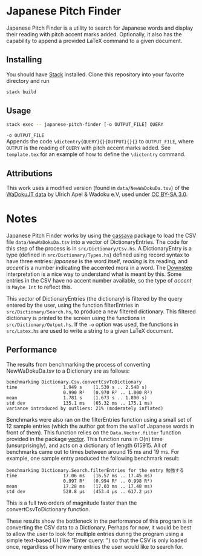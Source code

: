 # Japanese Pitch Finder
Japanese Pitch Finder is a utility to search for Japanese words and display their reading with pitch accent marks added. Optionally, it also has the capability to append a provided LaTeX command to a given document.

## Installing
You should have [Stack](https://docs.haskellstack.org/en/stable/README/) installed. Clone this repository into your favorite directory and run
```bash
stack build
```

## Usage
```bash
stack exec -- japanese-pitch-finder [-o OUTPUT_FILE] QUERY
```

`-o OUTPUT_FILE` \
Appends the code `\dictentry{QUERY}{}{OUTPUT}{}{}` to `OUTPUT_FILE`, where `OUTPUT` is the reading of `QUERY` with pitch accent marks added. See `template.tex` for an example of how to define the `\dictentry` command.

## Attributions 
This work uses a modified version (found in `data/NewWaDokuDa.tsv`) of the [WaDokuJT data](https://github.com/WaDoku/WaDokuJT-Data) by Ulrich Apel & Wadoku e.V, used under [CC BY-SA 3.0](http://creativecommons.org/licenses/by-sa/3.0/). 

# Notes
Japanese Pitch Finder works by using the [cassava](http://hackage.haskell.org/package/cassava) package to load the CSV file `data/NewWaDokuDa.tsv` into a vector of DictionaryEntries. The code for this step of the process is in `src/Dictionary/Csv.hs`. A DictionaryEntry is a type (defined in `src/Dictionary/Types.hs`) defined using record syntax to have three entries: *japanese* is the word itself, *reading* is its reading, and *accent* is a number indicating the accented mora in a word. The [Downstep](https://en.wikipedia.org/wiki/Japanese_pitch_accent#Downstep) interpretation is a nice way to understand what is meant by this. Some entries in the CSV have no accent number available, so the type of *accent* is `Maybe Int` to reflect this.

This vector of DictionaryEntries (the dictionary) is filtered by the query entered by the user, using the function filterEntries in `src/Dictionary/Search.hs`, to produce a new filtered dictionary. This filtered dictionary is printed to the screen using the functions in `src/Dictionary/Output.hs`. If the `-o` option was used, the functions in `src/Latex.hs` are used to write a string to a given LaTeX document.

## Performance
The results from benchmarking the process of converting NewWaDokuDa.tsv to a Dictionary are as follows:
```
benchmarking Dictionary.Csv.convertCsvToDictionary
time                 1.949 s    (1.530 s .. 2.548 s)
                     0.990 R²   (0.970 R² .. 1.000 R²)
mean                 1.781 s    (1.673 s .. 1.890 s)
std dev              135.1 ms   (65.32 ms .. 175.1 ms)
variance introduced by outliers: 21% (moderately inflated)
```

Benchmarks were also ran on the filterEntries function using a small set of 12 sample entries (which the author got from the wall of Japanese words in front of them). This function relies on the `Data.Vector.filter` function provided in the package [vector](http://hackage.haskell.org/package/vector). This function runs in O(n) time (unsurprisingly), and acts on a dictionary of length 615915. All of benchmarks came out to times between around 15 ms and 19 ms. For example, one sample entry produced the following benchmark result:
```
benchmarking Dictionary.Search.filterEntries for the entry 勉強する
time                 17.06 ms   (16.57 ms .. 17.45 ms)
                     0.997 R²   (0.994 R² .. 0.998 R²)
mean                 17.28 ms   (17.03 ms .. 17.48 ms)
std dev              528.8 μs   (453.4 μs .. 617.2 μs)
```
This is a full two orders of magnitude faster than the convertCsvToDictionary function. 

These results show the bottleneck in the performance of this program is in converting the CSV data to a Dictionary. Perhaps for now, it would be best to allow the user to look for multiple entries during the program using a simple text-based UI (like "Enter query: ") so that the CSV is only loaded once, regardless of how many entries the user would like to search for.
